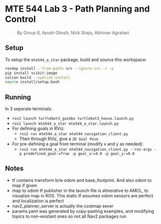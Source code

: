 # MTE 544 Lab 3 - Path Planning and Control
> By Group 8, Ayush Ghosh, Nick Shaju, Abhinav Agrahari


## Setup
To setup the `mte544_a_star` package, build and source this workspace: 

```bash
rosdep install --from-paths src --ignore-src -r -y
pip install scikit-image
colcon build --symlink-install
source install/setup.bash
```

## Running

In 3 seperate terminals:
- `ros2 launch turtlebot3_gazebo turtlebot3_house.launch.py`
- `ros2 launch mte544_a_star mte544_a_star.launch.py`
- For defining goals in RViz:
  - `ros2 run mte544_a_star mte544_navigation_client.py`
  - Then through RViz, give a `2D Goal Pose`
- For pre-defining a goal from terminal (modify x and y as needed): 
  - `ros2 run mte544_a_star mte544_navigation_client.py --ros-args -p predefined_goal:=True -p goal_x:=4.0 -p goal_y:=0.8`

## Notes
- tf contains transform b/w odom and base_footprint. And also odom to map if given
- map to odom tf publisher in the launch file is altnerative to AMCL, to visualize map in ROS. This static tf assumes odom sensors are perfect and localization is perfect
- nav2_planner_server is actually the costmap sever
- params.yaml was generated by copy-pasting examples, and modifying topics to non-existant ones so not all Nav2 packages run
